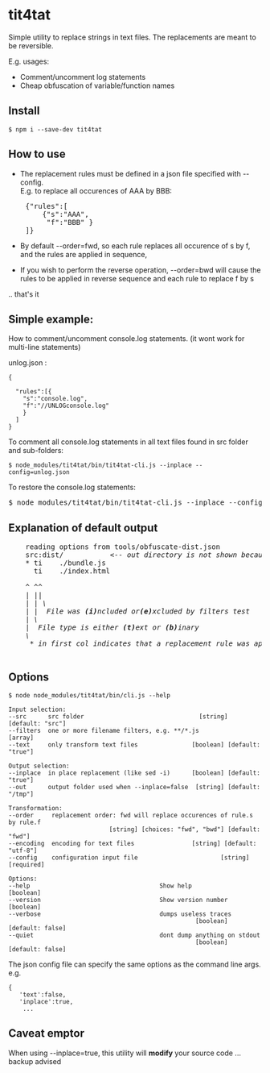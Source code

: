 # tit4tat

Simple utility to replace strings in text files. The replacements are meant to be reversible.

E.g. usages:

* Comment/uncomment log statements
* Cheap obfuscation of variable/function names  

## Install

    $ npm i --save-dev tit4tat

## How to use

* The replacement rules must be defined in a json file specified with --config.  
  E.g. to replace all occurences of AAA  by BBB:
<pre>
    {"rules":[
        {"s":"AAA",
         "f":"BBB" }
    ]}
</pre>
  
* By default --order=fwd, so each rule replaces all occurence of s by f, and the rules are  applied in sequence,

* If you wish to perform the reverse operation, --order=bwd will cause the rules to be applied in reverse sequence and each rule to replace f by s

.. that's it

## Simple example: 

How to comment/uncomment console.log statements. (it wont work for multi-line statements)


unlog.json :

    {
    
      "rules":[{
        "s":"console.log",
        "f":"//UNLOGconsole.log"
        }
      ]
    }

To comment all console.log statements in all text files found in src folder and sub-folders:

    $ node_modules/tit4tat/bin/tit4tat-cli.js --inplace --config=unlog.json

To restore the console.log statements:
<pre>
$ node_modules/tit4tat/bin/tit4tat-cli.js --inplace --config=unlog.json  <b>--order bwd</b>
</pre>





## Explanation of default output ##
<pre>
    reading options from tools/obfuscate-dist.json  
    src:dist/          <i> <-- out directory is not shown because --inplace=true </i>
    * ti	./bundle.js
      ti	./index.html
<i>
    ^ ^^
    | ||
    | | \
    | |  File was <b>(i)</b>ncluded or<b>(e)</b>xcluded by filters test
    | \
    |  File type is either <b>(t)</b>ext or <b>(b)</b>inary
    \
     * in first col indicates that a replacement rule was applied
</i>     
</pre>





## Options ##
 
    
    $ node node_modules/tit4tat/bin/cli.js --help

    Input selection:
    --src      src folder                                [string] [default: "src"]
    --filters  one or more filename filters, e.g. **/*.js                  [array]
    --text     only transform text files               [boolean] [default: "true"]

    Output selection:
    --inplace  in place replacement (like sed -i)      [boolean] [default: "true"]
    --out      output folder used when --inplace=false  [string] [default: "/tmp"]

    Transformation:
    --order     replacement order: fwd will replace occurences of rule.s by rule.f
                                [string] [choices: "fwd", "bwd"] [default: "fwd"]
    --encoding  encoding for text files                [string] [default: "utf-8"]
    --config    configuration input file                       [string] [required]

    Options:
    --help                                    Show help                  [boolean]
    --version                                 Show version number        [boolean]
    --verbose                                 dumps useless traces
                                                        [boolean] [default: false]
    --quiet                                   dont dump anything on stdout
                                                        [boolean] [default: false]

The json config file can specify the same options as the command line args. e.g.

    {
       'text':false,
       'inplace':true,
        ...


## Caveat emptor
When using --inplace=true, this utility will **modify** your source code ... backup advised